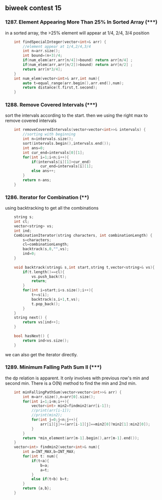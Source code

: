 
## biweek contest 15
### 1287. Element Appearing More Than 25% In Sorted Array (***)
in a sorted array, the >25% element will appear at 1/4, 2/4, 3/4 position
```cpp
    int findSpecialInteger(vector<int>& arr) {
        //element appear at 1/4,2/4,3/4
        int n=arr.size();
        int bound=(n+3)/4;
        if(num_elem(arr,arr[n/4])>bound) return arr[n/4] ;
        if(num_elem(arr,arr[n/2])>bound) return arr[n/2] ;
        return arr[n*3/4];
    }
    int num_elem(vector<int>& arr,int num){
        auto t=equal_range(arr.begin(),arr.end(),num);
        return distance(t.first,t.second);
    }
```
### 1288. Remove Covered Intervals (***)
sort the intervals according to the start. then we using the right max to remove covered intervals	
```cpp
    int removeCoveredIntervals(vector<vector<int>>& intervals) {
        //sorting with beginning
        int n=intervals.size();
        sort(intervals.begin(),intervals.end());
        int ans=0;
        int cur_end=intervals[0][1];
        for(int i=1;i<n;i++){
            if(intervals[i][1]>cur_end)
                cur_end=intervals[i][1];
            else ans++;
        }
        return n-ans;
    }
```
### 1286. Iterator for Combination	(**)
using backtracking to get all the combinations
```cpp
    string s;
    int cl;
    vector<string> vs;
    int ind;
    CombinationIterator(string characters, int combinationLength) {
        s=characters;
        cl=combinationLength;
        backtrack(s,0,"",vs);
        ind=0;
    }
    
    void backtrack(string& s,int start,string t,vector<string>& vs){
        if(t.length()==cl){
            vs.push_back(t);
            return;
        }
        for(int i=start;i<s.size();i++){
            t+=s[i];
            backtrack(s,i+1,t,vs);
            t.pop_back();
        }
    }
    string next() {
        return vs[ind++];  
    }
    
    bool hasNext() {
        return ind<vs.size();
    }
```
we can also get the iterator directly.

### 1289. Minimum Falling Path Sum II	(***)
the dp relation is apparent. It only involves with previous row's min and second min.
There is a O(N) method to find the min and 2nd min.
```cpp
    int minFallingPathSum(vector<vector<int>>& arr) {
        int m=arr.size(),n=arr[0].size();
        for(int i=1;i<m;i++){
            vector<int> min2=findmin2(arr[i-1]);
            //print(arr[i-1]);
            //print(min2);
            for(int j=0;j<n;j++){
                arr[i][j]+=(arr[i-1][j]==min2[0]?min2[1]:min2[0]);
            }
        }
        return *min_element(arr[m-1].begin(),arr[m-1].end());
    }
    vector<int> findmin2(vector<int>& num){
        int a=INT_MAX,b=INT_MAX;
        for(int t: num){
            if(t<a){
                b=a;
                a=t;
            }
            else if(t<b) b=t;
        }
        return {a,b};
    }
```